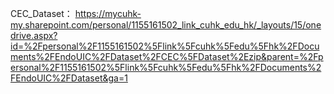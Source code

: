 CEC_Dataset：
https://mycuhk-my.sharepoint.com/personal/1155161502_link_cuhk_edu_hk/_layouts/15/onedrive.aspx?id=%2Fpersonal%2F1155161502%5Flink%5Fcuhk%5Fedu%5Fhk%2FDocuments%2FEndoUIC%2FDataset%2FCEC%5FDataset%2Ezip&parent=%2Fpersonal%2F1155161502%5Flink%5Fcuhk%5Fedu%5Fhk%2FDocuments%2FEndoUIC%2FDataset&ga=1